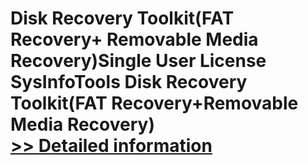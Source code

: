 # Disk Recovery Toolkit(FAT Recovery+ Removable Media Recovery)Single User License<br />SysInfoTools Disk Recovery Toolkit(FAT Recovery+Removable Media Recovery)<br />[>> Detailed information](https://secure.shareit.com/shareit/product.html?productid=300741292&affiliateid=200057808)